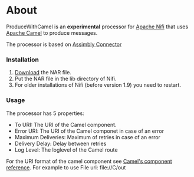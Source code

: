 # About

ProduceWithCamel is an **experimental** processor for [Apache Nifi](http://nifi.apache.org/) that uses [Apache Camel](http://camel.apache.org/) to
produce messages.  

The processor is based on [Assimbly Connector](https://github.com/assimbly/connector)

### Installation

1. [Download](https://github.com/assimbly/producewithcamel/releases) the NAR file.
2. Put the NAR file in the lib directory of Nifi.
3. For older installations of Nifi (before version 1.9) you need to restart.

### Usage

The processor has 5 properties:

* To URI: The URI of the Camel component.
* Error URI: The URI of the Camel componet in case of an error
* Maximum Deliveries: Maximum of retries in case of an error 
* Delivery Delay: Delay between retries
* Log Level: The loglevel of the Camel route

For the URI format of the camel component see [Camel's component reference](https://camel.apache.org/components/latest/). For 
example to use File uri: file://C/out